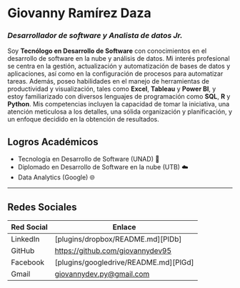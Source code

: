 # Giovanny Ramírez Daza

### _Desarrollador de software y Analista de datos Jr._


Soy **Tecnólogo en Desarrollo de Software** con conocimientos en el desarrollo de software en la nube y análisis de datos. Mi interés profesional se centra en la gestión, actualización y automatización de bases de datos y aplicaciones, así como en la configuración de procesos para automatizar tareas. Además, poseo habilidades en el manejo de herramientas de productividad y visualización, tales como **Excel**, **Tableau** y **Power BI**, y estoy familiarizado con diversos lenguajes de programación como **SQL**, **R** y **Python**.
Mis competencias incluyen la capacidad de tomar la iniciativa, una atención meticulosa a los detalles, una sólida organización y planificación, y un enfoque decidido en la obtención de resultados.


## Logros Académicos

- Tecnología en Desarrollo de Software (UNAD) 🧠
- Diplomado en Desarrollo de Software en la nube (UTB) ☁️
- Data Analytics (Google) 🌐

---

## Redes Sociales




| Red Social | Enlace |
| ---------- | ------------------------------------- |
| LinkedIn   | [plugins/dropbox/README.md][PlDb]     |
| GitHub     | https://github.com/giovannydev95      |
| Facebook   | [plugins/googledrive/README.md][PlGd] |
| Gmail      | giovannydev.py@gmail.com              |


